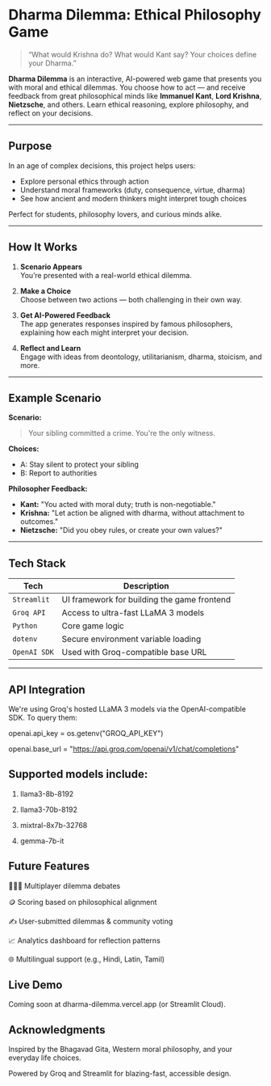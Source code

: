 # Dharma Dilemma: Ethical Philosophy Game

> “What would Krishna do? What would Kant say? Your choices define your Dharma.”

**Dharma Dilemma** is an interactive, AI-powered web game that presents you with moral and ethical dilemmas. You choose how to act — and receive feedback from great philosophical minds like **Immanuel Kant**, **Lord Krishna**, **Nietzsche**, and others. Learn ethical reasoning, explore philosophy, and reflect on your decisions.

---

## Purpose

In an age of complex decisions, this project helps users:
- Explore personal ethics through action
- Understand moral frameworks (duty, consequence, virtue, dharma)
- See how ancient and modern thinkers might interpret tough choices

Perfect for students, philosophy lovers, and curious minds alike.

---

##  How It Works

1. **Scenario Appears**  
   You’re presented with a real-world ethical dilemma.
   
2. **Make a Choice**  
   Choose between two actions — both challenging in their own way.

3. **Get AI-Powered Feedback**  
   The app generates responses inspired by famous philosophers, explaining how each might interpret your decision.

4. **Reflect and Learn**  
   Engage with ideas from deontology, utilitarianism, dharma, stoicism, and more.

---

## Example Scenario

**Scenario:**  
> Your sibling committed a crime. You're the only witness.

**Choices:**
- A: Stay silent to protect your sibling  
- B: Report to authorities  

**Philosopher Feedback:**
- **Kant:** "You acted with moral duty; truth is non-negotiable."
- **Krishna:** "Let action be aligned with dharma, without attachment to outcomes."
- **Nietzsche:** "Did you obey rules, or create your own values?"

---

## Tech Stack

| Tech            | Description                                  |
|-----------------|----------------------------------------------|
| `Streamlit`     | UI framework for building the game frontend  |
| `Groq API`      | Access to ultra-fast LLaMA 3 models          |
| `Python`        | Core game logic                              |
| `dotenv`        | Secure environment variable loading          |
| `OpenAI SDK`    | Used with Groq-compatible base URL           |

---

## API Integration
We're using Groq's hosted LLaMA 3 models via the OpenAI-compatible SDK.
To query them:

openai.api_key = os.getenv("GROQ_API_KEY")

openai.base_url = "https://api.groq.com/openai/v1/chat/completions"

## Supported models include:

1. llama3-8b-8192

2. llama3-70b-8192

3. mixtral-8x7b-32768

4. gemma-7b-it

## Future Features
🧑‍🤝‍🧑 Multiplayer dilemma debates

🪙 Scoring based on philosophical alignment

✍️ User-submitted dilemmas & community voting

📈 Analytics dashboard for reflection patterns

🌐 Multilingual support (e.g., Hindi, Latin, Tamil)

## Live Demo
Coming soon at dharma-dilemma.vercel.app (or Streamlit Cloud).

## Acknowledgments
Inspired by the Bhagavad Gita, Western moral philosophy, and your everyday life choices.

Powered by Groq and Streamlit for blazing-fast, accessible design.


